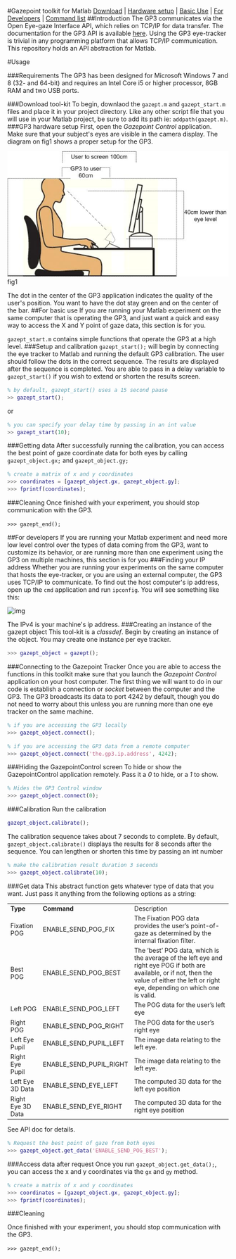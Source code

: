 #Gazepoint toolkit for Matlab
[Download](#download-tool-kit) | [Hardware setup](#GP3-hardware-setup)  | 	[Basic Use](#for-basic-use) | [For Developers](#for-developers) | [Command list](#get-data)
##Introduction 
The GP3 communicates via the Open Eye-gaze Interface API, which relies on TCP/IP for data transfer. The documentation for the GP3 API is available [here](http://gazept.com/dl/Gazepoint_API_v2.0.pdf).  Using the GP3 eye-tracker is trivial in any programming platform that allows TCP/IP communication. This repository holds an API abstraction for Matlab.

#Usage

###Requirements
The GP3 has been designed for Microsoft Windows 7 and 8 (32- and 64-bit) and requires an Intel Core i5 or higher processor, 8GB RAM and two USB ports. 

###Download tool-kit
To begin, downlaod the `gazept.m` and `gazept_start.m` files and place it in your project directory. Like any other script file that you will use in your Matlab project, be sure to add its path ie: `addpath(gazept.m)`. 
###GP3 hardware setup
First, open the _Gazepoint Control_ application. Make sure that your subject's eyes are visible in the camera display. The diagram on fig1 shows a proper setup for the GP3.

![img](media/GP3_setup.jpg)
fig1

The dot in the center of the GP3 application indicates the quality of the user's position. You want to have the dot stay green and on the center of the bar. 
##For basic use
If you are running your Matlab experiment on the same computer that is operating the GP3, and just want a quick and easy way to access the X and Y point of gaze data, this section is for you.

`gazept_start.m` contains simple functions that operate the GP3 at a high level. 
###Setup and calibration
`gazept_start();` will begin by connecting the eye tracker to Matlab and running the default GP3 calibration. The user should follow the dots in the correct sequence. The results are displayed after the sequence is completed. You are able to pass in a delay variable to `gazept_start()` if you wish to extend or shorten the results screen.

```matlab
% by default, gazept_start() uses a 15 second pause
>> gazept_start();
```

or 

```matlab
% you can specify your delay time by passing in an int value
>> gazept_start(10);
```
###Getting data
After successfully running the calibration, you can access the best point of gaze coordinate data for both eyes by calling `gazept_object.gx;` and `gazept_object.gy;`

```matlab
% create a matrix of x and y coordinates
>>> coordinates = [gazept_object.gx, gazept_object.gy];
>>> fprintf(coordinates);
```

###Cleaning
Once finished with your experiment, you should stop communication with the GP3.

```>>> gazept_end();```


##For developers
If you are running your Matlab experiment and need more low level control over the types of data coming from the GP3, want to customize its behavior, or are running more than one experiment using the GP3 on multiple machines, this section is for you
###Finding your IP address
Whether you are running your experiments on the same computer that hosts the eye-tracker, or you are using an external computer, the GP3 uses TCP/IP to communicate. To find out the host computer's ip address, open up the `cmd` application and run `ipconfig`. You will see something like this:


![img](media/ipconfig.png) 


The IPv4 is your machine's ip address. 
###Creating an instance of the gazept object
This tool-kit is a _classdef_. Begin by creating an instance of the object. You may create one instance per eye tracker.
```matlab
>>> gazept_object = gazept();
```

###Connecting to the Gazepoint Tracker
Once you are able to access the functions in this toolkit make sure that you launch the _Gazepoint Control_ application on your host computer. The first thing we will want to do in our code is establish a connection or _socket_ between the computer and the GP3. The GP3 broadcasts its data to port 4242 by default, though you do not need to worry about this unless you are running more than one eye tracker on the same machine. 

```matlab
% if you are accessing the GP3 locally
>>> gazept_object.connect();
```

```matlab
% if you are accessing the GP3 data from a remote computer 
>>> gazept_object.connect('the.gp3.ip.address', 4242);
```

###Hiding the GazepointControl screen
To hide or show the GazepointControl application remotely.
Pass it a _0_ to hide, or a _1_ to show.
```matlab
% Hides the GP3 Control window
>>> gazept_object.connect(0);
```

###Calibration
Run the calibration 
```matlab
gazept_object.calibrate();
```
The calibration sequence takes about 7 seconds to complete. By default, `gazept_object.calibrate()` displays the results for 8 seconds after the sequence.
You can lengthen or shorten this time by passing an int number

```matlab
% make the calibration result duration 3 seconds
>>> gazept_object.calibrate(10);
``` 

###Get data
This abstract function gets whatever type of data that you want. Just pass it anything from the following options as a string:

<table>
	<tr>
		<td><b>Type</td>
		<td><b>Command</td>
		<td>Description</td>
	</tr>
	<tr>
		<td>Fixation POG</td>
		<td>ENABLE_SEND_POG_FIX</td>
		<td>The Fixation POG data provides the user’s point-of-gaze as determined by the internal 
fixation filter.
</td>
	</tr>
	<tr>
		<td>Best POG</td>
		<td>ENABLE_SEND_POG_BEST</td>
		<td>The ‘best’ POG data, which is the average of the left eye and right eye POG if 			both are 
			available, or if not, then the value of either the left or right eye, depending 			on which one is valid.</td>
	</tr>
	<tr>
		<td>Left POG</td>
		<td>ENABLE_SEND_POG_LEFT</td>
		<td>The POG data for the user’s left eye</td>
	</tr>
	<tr>
		<td>Right POG</td>
		<td>ENABLE_SEND_POG_RIGHT</td>
		<td>The POG data for the user’s right eye</td>
	</tr>
	<tr>
		<td>Left Eye Pupil</td>
		<td>ENABLE_SEND_PUPIL_LEFT</td>
		<td>The image data relating to the left eye.</td>
	</tr>
	<tr>
		<td>Right Eye Pupil</td>
		<td>ENABLE_SEND_PUPIL_RIGHT</td>
		<td>The image data relating to the left eye.</td>
	</tr>	
	<tr>
		<td>Left Eye 3D Data</td>
		<td>ENABLE_SEND_EYE_LEFT</td>
		<td>The computed 3D data for the left eye position</td>
	</tr>
		<tr>
		<td>Right Eye 3D Data</td>
		<td>ENABLE_SEND_EYE_RIGHT</td>
		<td>The computed 3D data for the right eye position</td>
	</tr>
</table>		
See API doc for details.

```matlab
% Request the best point of gaze from both eyes
>>> gazept_object.get_data('ENABLE_SEND_POG_BEST');
```

###Access data after request
Once you run `gazept_object.get_data();`, you can access the x and y coordinates via the `gx` and `gy` method.

```matlab
% create a matrix of x and y coordinates
>>> coordinates = [gazept_object.gx, gazept_object.gy];
>>> fprintf(coordinates);
```

###Cleaning

Once finished with your experiment, you should stop communication with the GP3.

```>>> gazept_end();```